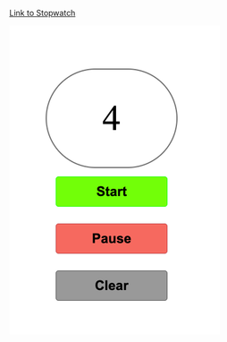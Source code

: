 <a href="http://olga.tokarenko.net/Stopwatch/" target="_blank" style="display:block;">Link to Stopwatch</a>

![Stopwatch Preview](/images/Stopwatch.png)
